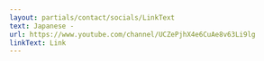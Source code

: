 ```yaml
---
layout: partials/contact/socials/LinkText
text: Japanese -
url: https://www.youtube.com/channel/UCZePjhX4e6CuAe8v63Li9lg
linkText: Link
---
```

